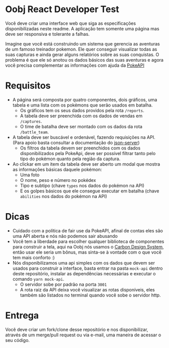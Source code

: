 # Oobj React Developer Test

Você deve criar uma interface web que siga as especificações disponibilizadas neste readme. A aplicação tem somente uma página mas deve ser responsiva e tolerante a falhas.

Imagine que você está construindo um sistema que gerencia as aventuras de um famoso treinador pokemon. Ele quer conseguir visualizar todas as suas capturas e ainda gerar alguns relatórios sobre as suas conquistas. O problema é que ele só anotou os dados básicos das suas aventuras e agora você precisa complementar as informações com ajuda da [PokeAPI](https://pokeapi.co/)

# Requisitos

* A página será composta por quatro componentes, dois gráficos, uma tabela e uma lista com os pokémons que serão usados em batalha.
  * Os gráficos tem os seus dados providos pela rota `/reports`.
  * A tabela deve ser preenchida com os dados de vendas em `/captures`.
  * O time de batalha deve ser montado com os dados da rota `/battle_team`.
* A tabela deve ser buscável e ordenável, fazendo requisições na API. (Para apoio basta consultar a documentação do [json-server](https://github.com/typicode/json-server))
  * Os filtros da tabela devem ser preenchidos com os dados disponibilizados pela PokeApi, deve ser possível filtrar tanto pelo tipo do pokémon quanto pela região da captura.
* Ao clickar em um item da tabela deve ser aberto um modal que mostra as informações básicas daquele pokémon:
  * Uma foto
  * O nome, peso e número no pokédex
  * Tipo e subtipo (chave `types` nos dados do pokémon na API)
  * E os golpes básicos que ele consegue executar em batalha (chave `abilities` nos dados do pokémon na API)

# Dicas

* Cuidado com a política de fair use da PokeAPI, afinal de contas eles são uma API aberta e nós não podemos sair abusando
* Você tem a liberdade para escolher qualquer biblioteca de componentes para construir a tela, aqui na Oobj nós usamos o [Carbon Design System](https://www.carbondesignsystem.com/), então usar ele seria um bônus, mas sinta-se à vontade com o que você tem mais conforto :)
* Nós disponibilizamos uma api simples com os dados que devem ser usados para construir a interface, basta entrar na pasta `mock-api` dentro deste repositório, instalar as dependências necessárias e executar o comando `yarn mock-api`.
  * O servidor sobe por padrão na porta `3001`
  * A rota raiz da API deixa você visualizar as rotas disponíveis, eles também são listados no terminal quando você sobe o servidor http.

# Entrega

Você deve criar um fork/clone desse repositório e nos disponibilizar, através de um merge/pull request ou via e-mail, uma maneira de acessar o seu código.